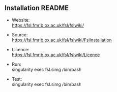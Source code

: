 ## Installation README

* Website:  
            https://fsl.fmrib.ox.ac.uk/fsl/fslwiki/
* Source:   
            https://fsl.fmrib.ox.ac.uk/fsl/fslwiki/FslInstallation
* Licence:  
            https://fsl.fmrib.ox.ac.uk/fsl/fslwiki/Licence
* Run:      
            singularity exec fsl.simg /bin/bash

* Test:     
            singularity exec fsl.simg /bin/bash

